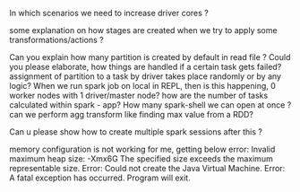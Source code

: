 
In which scenarios we need to increase driver cores ?

some explanation on how stages are created when we try to apply some transformations/actions ?

Can you explain how many partition is created by default in read file ?
Could you please elaborate, how things are handled if a certain task gets failed?
assignment of partition to a task by driver takes place randomly or by any logic?
When we run spark job on local in REPL, then is this happening, 0 worker nodes with 1 driver/master node?
how are the number of tasks calculated within spark - app?
How many spark-shell we can open at once ?
can we perform agg transform like finding max value from a RDD?

Can u please show how to create multiple spark sessions after this ?


memory configuration is not working for me, getting below error:
Invalid maximum heap size: -Xmx6G
The specified size exceeds the maximum representable size.
Error: Could not create the Java Virtual Machine.
Error: A fatal exception has occurred. Program will exit.


